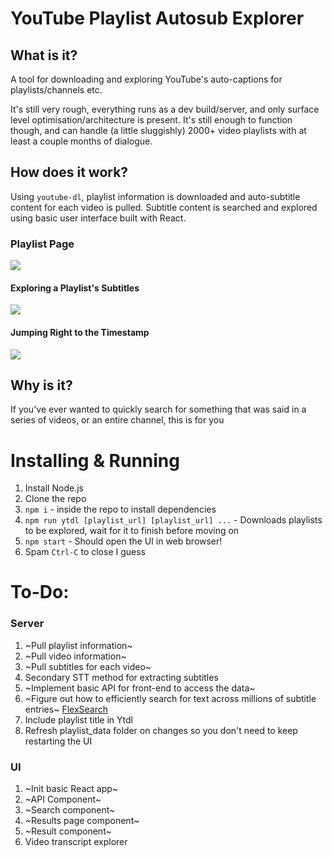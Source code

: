 # YouTube Playlist Autosub Explorer

## What is it?

A tool for downloading and exploring YouTube's auto-captions for playlists/channels etc.

It's still very rough, everything runs as a dev build/server, and only surface level optimisation/architecture
is present. It's still enough to function though, and can handle (a little sluggishly) 2000+ video playlists 
with at least a couple months of dialogue.

## How does it work?

Using `youtube-dl`, playlist information is downloaded and auto-subtitle content for each video is pulled.
Subtitle content is searched and explored using basic user interface built with React.

### Playlist Page
![](https://i.vgy.me/Y3vEDW.png)

#### Exploring a Playlist's Subtitles
![](https://i.vgy.me/wiXggL.png)

#### Jumping Right to the Timestamp
![](https://i.vgy.me/S9MmxB.png)


## Why is it?

If you've ever wanted to quickly search for something that was said in a series of videos, or an entire channel, this is for you

# Installing & Running

1. Install Node.js
2. Clone the repo
3. `npm i` - inside the repo to install dependencies
4. `npm run ytdl [playlist_url] [playlist_url] ...` - Downloads playlists to be explored, wait for it to finish before moving on
5. `npm start` - Should open the UI in web browser!
6. Spam `Ctrl-C` to close I guess

# To-Do:

### Server

1. ~Pull playlist information~
1. ~Pull video information~
1. ~Pull subtitles for each video~
1. Secondary STT method for extracting subtitles
1. ~Implement basic API for front-end to access the data~
1. ~Figure out how to efficiently search for text across millions of subtitle entries~ [FlexSearch](https://github.com/nextapps-de/flexsearch)
1. Include playlist title in Ytdl
1. Refresh playlist_data folder on changes so you don't need to keep restarting the UI

### UI

1. ~Init basic React app~
1. ~API Component~
1. ~Search component~
1. ~Results page component~
1. ~Result component~
1. Video transcript explorer
